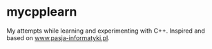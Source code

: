 # mycpplearn
My attempts while learning and experimenting with C++.
Inspired and based on www.pasja-informatyki.pl.
